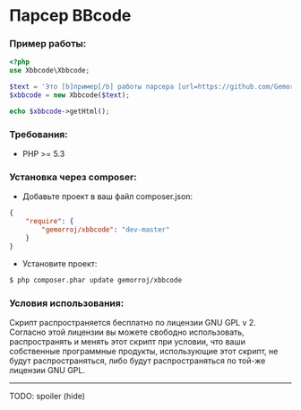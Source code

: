 # Парсер BBcode

### Пример работы:

```php
<?php
use Xbbcode\Xbbcode;

$text = 'Это [b]пример[/b] работы парсера [url=https://github.com/Gemorroj/xBBCode]Xbbcode[/url].';
$xbbcode = new Xbbcode($text);

echo $xbbcode->getHtml();
```

### Требования:

- PHP >= 5.3


### Установка через composer:

- Добавьте проект в ваш файл composer.json:

```json
{
    "require": {
        "gemorroj/xbbcode": "dev-master"
    }
}
```
- Установите проект:

```bash
$ php composer.phar update gemorroj/xbbcode
```


### Условия использования:

Скрипт распространяется бесплатно по лицензии GNU GPL v 2. Согласно этой
лицензии вы можете свободно использовать, распространять и менять этот скрипт
при условии, что ваши собственные программные продукты, использующие этот
скрипт, не будут распространяться, либо будут распространяться по той-же
лицензии GNU GPL.


---

TODO: spoiler (hide)
